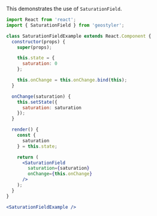 <!--
 * Released under the BSD 2-Clause License
 *
 * Copyright © 2018-present, terrestris GmbH & Co. KG and GeoStyler contributors
 * All rights reserved.
 *
 * Redistribution and use in source and binary forms, with or without
 * modification, are permitted provided that the following conditions are met:
 *
 * * Redistributions of source code must retain the above copyright notice,
 *   this list of conditions and the following disclaimer.
 *
 * * Redistributions in binary form must reproduce the above copyright notice,
 *   this list of conditions and the following disclaimer in the documentation
 *   and/or other materials provided with the distribution.
 *
 * THIS SOFTWARE IS PROVIDED BY THE COPYRIGHT HOLDERS AND CONTRIBUTORS "AS IS"
 * AND ANY EXPRESS OR IMPLIED WARRANTIES, INCLUDING, BUT NOT LIMITED TO, THE
 * IMPLIED WARRANTIES OF MERCHANTABILITY AND FITNESS FOR A PARTICULAR PURPOSE
 * ARE DISCLAIMED. IN NO EVENT SHALL THE COPYRIGHT HOLDER OR CONTRIBUTORS BE
 * LIABLE FOR ANY DIRECT, INDIRECT, INCIDENTAL, SPECIAL, EXEMPLARY, OR
 * CONSEQUENTIAL DAMAGES (INCLUDING, BUT NOT LIMITED TO, PROCUREMENT OF
 * SUBSTITUTE GOODS OR SERVICES; LOSS OF USE, DATA, OR PROFITS; OR BUSINESS
 * INTERRUPTION) HOWEVER CAUSED AND ON ANY THEORY OF LIABILITY, WHETHER IN
 * CONTRACT, STRICT LIABILITY, OR TORT (INCLUDING NEGLIGENCE OR OTHERWISE)
 * ARISING IN ANY WAY OUT OF THE USE OF THIS SOFTWARE, EVEN IF ADVISED OF THE
 * POSSIBILITY OF SUCH DAMAGE.
 *
-->

This demonstrates the use of `SaturationField`.

```jsx
import React from 'react';
import { SaturationField } from 'geostyler';

class SaturationFieldExample extends React.Component {
  constructor(props) {
    super(props);

    this.state = {
      saturation: 0
    };

    this.onChange = this.onChange.bind(this);
  }

  onChange(saturation) {
    this.setState({
      saturation: saturation
    });
  }

  render() {
    const {
      saturation
    } = this.state;

    return (
      <SaturationField
        saturation={saturation}
        onChange={this.onChange}
      />
    );
  }
}

<SaturationFieldExample />
```
